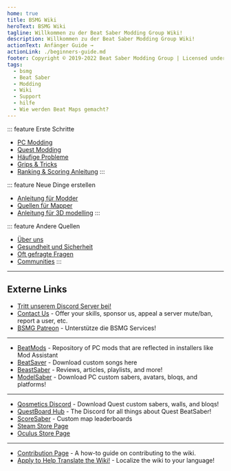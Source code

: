 ```yaml
---
home: true
title: BSMG Wiki
heroText: BSMG Wiki
tagline: Willkommen zu der Beat Saber Modding Group Wiki!
description: Willkommen zu der Beat Saber Modding Group Wiki!
actionText: Anfänger Guide →
actionLink: ./beginners-guide.md
footer: Copyright © 2019-2022 Beat Saber Modding Group | Licensed under CC BY-NC-SA 4.0
tags:
  - bsmg
  - Beat Saber
  - Modding
  - Wiki
  - Support
  - hilfe
  - Wie werden Beat Maps gemacht?
---
```


<!-- markdownlint-disable MD033 -->
<div class='features'>

::: feature Erste Schritte
* [PC Modding](./pc-modding.md)
* [Quest Modding](./quest-modding.md)
* [Häufige Probleme](./support/)
* [Grips & Tricks](./grips-and-tricks.md)
* [Ranking & Scoring Anleitung](./ranking-guide.md)
:::

::: feature Neue Dinge erstellen

* [Anleitung für Modder](/de/modding/)
* [Quellen für Mapper](/de/mapping/)
* [Anleitung für 3D modelling](/de/models/)
:::

::: feature Andere Quellen

* [Über uns](/de/about/)
* [Gesundheit und Sicherheit](./health-and-safety.md)
* [Oft gefragte Fragen](/de/faq/)
* [Communities](/de/communities/)
:::

</div>
<!-- markdownlint-enable MD033 -->

---

## Externe Links

* [Tritt unserem Discord Server bei!](https://discord.gg/beatsabermods)
* [Contact Us](https://bsmg.dev/contact) - Offer your skills, sponsor us, appeal a server mute/ban, report a user, etc.
* [BSMG Patreon](https://www.patreon.com/beatsabermods) - Unterstütze die BSMG Services!

---

* [BeatMods](https://beatmods.com) - Repository of PC mods that are reflected in installers like Mod Assistant
* [BeatSaver](https://beatsaver.com/) - Download custom songs here
* [BeastSaber](https://bsaber.com/) - Reviews, articles, playlists, and more!
* [ModelSaber](https://modelsaber.com/) - Download PC custom sabers, avatars, bloqs, and platforms!

---

* [Qosmetics Discord](https://discord.gg/qosmetics) - Download Quest custom sabers, walls, and bloqs!
* [QuestBoard Hub](https://discord.gg/d6DyW9v) - The Discord for all things about Quest BeatSaber!
* [ScoreSaber](https://scoresaber.com/) - Custom map leaderboards
* [Steam Store Page](https://store.steampowered.com/app/620980/Beat_Saber/)
* [Oculus Store Page](https://www.oculus.com/experiences/rift/1304877726278670/)

---

* [Contribution Page](https://docs.google.com/document/d/1r6IP6l3uo8rc__GxfLkpaToxheeXotdYaKEj3oWB2js/edit?usp=sharing) - A how-to guide on contributing to the wiki.
* [Apply to Help Translate the Wiki!](https://forms.gle/e3BqA3poMjESARe76) - Localize the wiki to your language!

